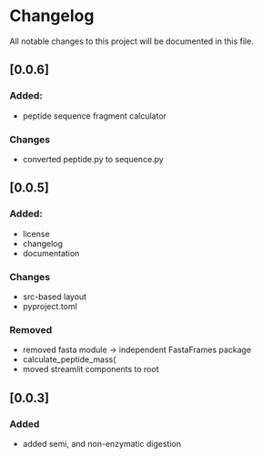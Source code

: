 # Changelog

All notable changes to this project will be documented in this file.

## [0.0.6]

### Added:
- peptide sequence fragment calculator

### Changes
- converted peptide.py to sequence.py

## [0.0.5]

### Added:
- license
- changelog
- documentation

### Changes
- src-based layout
- pyproject.toml

### Removed
- removed fasta module -> independent FastaFrames package
- calculate_peptide_mass(
- moved streamlit components to root

## [0.0.3]

### Added
- added semi, and non-enzymatic digestion